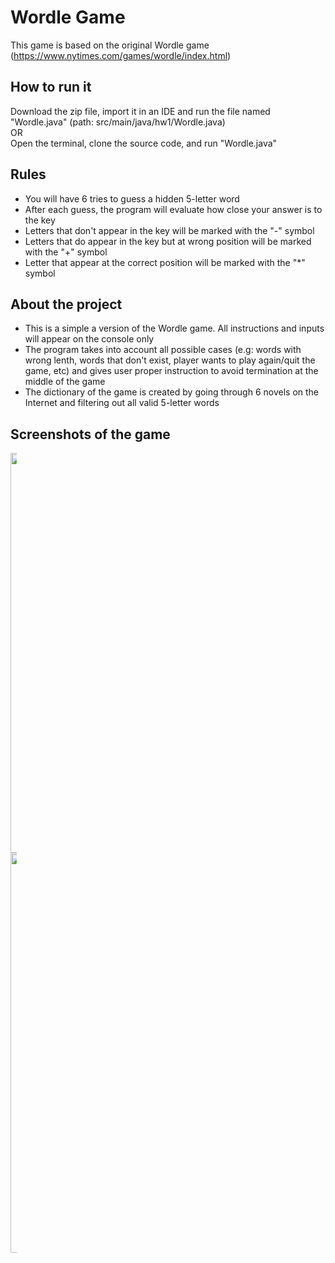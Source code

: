 # Wordle Game

This game is based on the original Wordle game (https://www.nytimes.com/games/wordle/index.html)

## How to run it

Download the zip file, import it in an IDE and run the file named "Wordle.java" (path: src/main/java/hw1/Wordle.java)
<br>
<bold>OR</bold>
<br>
Open the terminal, clone the source code, and run "Wordle.java"

## Rules
- You will have 6 tries to guess a hidden 5-letter word
- After each guess, the program will evaluate how close your answer is to the key
- Letters that don't appear in the key will be marked with the "-" symbol
- Letters that do appear in the key but at wrong position will be marked with the "+" symbol
- Letter that appear at the correct position will be marked with the "*" symbol

## About the project
- This is a simple a version of the Wordle game. All instructions and inputs will appear on the console only
- The program takes into account all possible cases (e.g: words with wrong lenth, words that don't exist, player wants to play again/quit the game, etc) and gives user proper instruction to avoid termination at the middle of the game
- The dictionary of the game is created by going through 6 novels on the Internet and filtering out all valid 5-letter words


## Screenshots of the game

<div float="left" class="horizontalgap" style="width:10px">
  <img width="640" alt="wordle2" src="https://user-images.githubusercontent.com/85639418/211687051-427c01c5-6f7e-442f-b44c-0542498c4b1b.png">
  <img width="640" alt="wordle3" src="https://user-images.githubusercontent.com/85639418/211687060-e74f4ec7-0c74-48b7-83d0-cc66a845d380.png">
</div>

